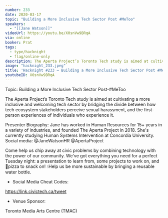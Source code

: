 ```yaml
---
number: 233
date: 2020-03-17
topic: "Building a More Inclusive Tech Sector Post #MeToo"
speakers:
  - "[[Jane Watson]]"
videoUrl: https://youtu.be/X0snVw9BRqA
via: online
booker: Prat
tags:
  - type/hacknight
  - flag/online-only
description: The Aperta Project’s Toronto Tech study is aimed at cultivating a more inclusive and welcoming tech sector by bridging the divide between how tech ecosystem stakeholders perceive sexual harassment, and the first-person experiences of individuals who experience it.
image: "hacknight_233.jpeg"
title: 'Hacknight #233 – Building a More Inclusive Tech Sector Post #MeToo'
youtubeID: X0snVw9BRqA
---
```


Topic: Building a More Inclusive Tech Sector Post-#MeToo

The Aperta Project’s Toronto Tech study is aimed at cultivating a more inclusive and welcoming tech sector by bridging the divide between how tech ecosystem stakeholders perceive sexual harassment, and the first-person experiences of individuals who experience it.

Presenter Biography: Jane has worked in Human Resources for 15+ years in a variety of industries, and founded The Aperta Project in 2018. She's currently studying Human Systems Intervention at Concordia University.
Social media: @JaneWatsonHR @ApertaProject

Come help us chip away at civic problems by combining technology with the power of our community. We've got everything you need for a perfect Tuesday night: a presentation to learn from, some projects to work on, and 🍕pizza to snack on! 💧Help us be more sustainable by bringing a reusable water bottle.

+ Social Media Cheat Codes:


https://link.civictech.ca/tweet

+ Venue Sponsor:

Toronto Media Arts Centre (TMAC)
